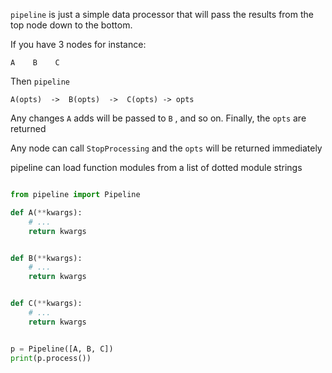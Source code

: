 
`pipeline` is just a simple data processor that will pass the results from the
top node down to the bottom.

If you have 3 nodes for instance:

    A    B    C

Then `pipeline`

    A(opts)  ->  B(opts)  ->  C(opts) -> opts

Any changes `A` adds will be passed to `B` , and so on. Finally, the `opts` are
returned

Any node can call `StopProcessing` and the `opts` will be returned immediately

pipeline can load function modules from a list of dotted module strings


```python

from pipeline import Pipeline

def A(**kwargs):
    # ...
    return kwargs


def B(**kwargs):
    # ...
    return kwargs


def C(**kwargs):
    # ...
    return kwargs


p = Pipeline([A, B, C])
print(p.process())

```

